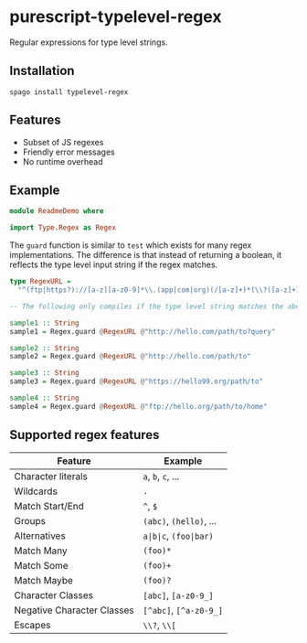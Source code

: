 # purescript-typelevel-regex

Regular expressions for type level strings.


## Installation

```
spago install typelevel-regex
```

## Features

- Subset of JS regexes
- Friendly error messages
- No runtime overhead

## Example



```hs
module ReadmeDemo where

import Type.Regex as Regex
```

The `guard` function is similar to `test` which exists for many regex implementations.
The difference is that instead of returning a boolean,
it reflects the type level input string if the regex matches.



```hs
type RegexURL =
  "^(ftp|https?)://[a-z][a-z0-9]*\\.(app|com|org)(/[a-z]+)*(\\?([a-z]+))?$"

-- The following only compiles if the type level string matches the above regex:

sample1 :: String
sample1 = Regex.guard @RegexURL @"http://hello.com/path/to?query"

sample2 :: String
sample2 = Regex.guard @RegexURL @"http://hello.com/path/to"

sample3 :: String
sample3 = Regex.guard @RegexURL @"https://hello99.org/path/to"

sample4 :: String
sample4 = Regex.guard @RegexURL @"ftp://hello.org/path/to/home"
```


## Supported regex features

| Feature                     | Example                  |
| --------------------------- | ------------------------ |
| Character literals          | `a`, `b`, `c`, ...       |
| Wildcards                   | `.`                      |
| Match Start/End             | `^`, `$`                 |
| Groups                      | `(abc)`, `(hello)`, ...  |
| Alternatives                | `a\|b\|c`, `(foo\|bar)`  |
| Match Many                  | `(foo)*`                 |
| Match Some                  | `(foo)+`                 |
| Match Maybe                 | `(foo)?`                 |
| Character Classes           | `[abc]`, `[a-z0-9_]`     |
| Negative Character Classes  | `[^abc]`, `[^a-z0-9_]`   |
| Escapes                     | `\\?`, `\\[`             |


